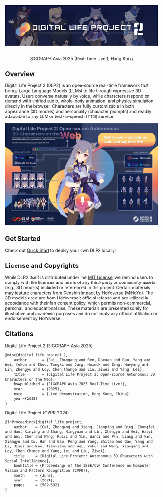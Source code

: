 <div align="center">
    <img src="docs/_static/banner.png"/>
</div>

<br/>

<div align="center">

SIGGRAPH Asia 2025 (Real-Time Live!), Hong Kong

</div>


## Overview
Digital Life Project 2 (DLP2) is an open-source real-time framework that brings Large Language Models (LLMs) to life through expressive 3D avatars. Users converse naturally by voice, while characters respond on demand with unified audio, whole-body animation, and physics simulation directly in the browser. Characters are fully customizable in both appearance (3D models) and personality (character prompts) and readily adaptable to any LLM or text-to-speech (TTS) service. 
<div align="center">
    <img src="docs/_static/poster_small.jpg"/>
</div>


## Get Started

Check out [Quick Start](https://dlp3d.readthedocs.io/en/latest/getting_started/quick_start.html) to deploy your own DLP2 locally!

## License and Copyrights

While DLP2 itself is distributed under the [MIT License](LICENSE), we remind users to comply with the licenses and terms of any third-party or community assets (e.g., 3D models) included or referenced in the project. Certain materials may feature characters from Genshin Impact by HoYoverse (MiHoYo). The 3D models used are from HoYoverse’s official release and are utilized in accordance with their fan content policy, which permits non-commercial, personal, and educational use. These materials are presented solely for illustrative and academic purposes and do not imply any official affiliation or endorsement by HoYoverse.


## Citations
Digital Life Project 2 (SIGGRAPH Asia 2025)
```
@misc{digital_life_project_2,
    author       = {Cai, Zhongang and Ren, Daxuan and Gao, Yang and Wei, Yukun and Zhou, Tongxi and Jang, Huimuk and Zeng, Haoyang and Lin, Zhengyu and Loy, Chen Change and Liu, Ziwei and Yang, Lei},
    title        = {Digital Life Project 2: Open-source Autonomous 3D Characters on the Web},
    howpublished = {SIGGRAPH Asia 2025 Real-Time Live!},
    year         = {2025},
    note         = {Live demonstration, Hong Kong, China}
    year={2025}
}
```
Digital Life Project (CVPR 2024)
```
@InProceedings{digital_life_project,
    author    = {Cai, Zhongang and Jiang, Jianping and Qing, Zhongfei and Guo, Xinying and Zhang, Mingyuan and Lin, Zhengyu and Mei, Haiyi and Wei, Chen and Wang, Ruisi and Yin, Wanqi and Pan, Liang and Fan, Xiangyu and Du, Han and Gao, Peng and Yang, Zhitao and Gao, Yang and Li, Jiaqi and Ren, Tianxiang and Wei, Yukun and Wang, Xiaogang and Loy, Chen Change and Yang, Lei and Liu, Ziwei},
    title     = {Digital Life Project: Autonomous 3D Characters with Social Intelligence},
    booktitle = {Proceedings of the IEEE/CVF Conference on Computer Vision and Pattern Recognition (CVPR)},
    month     = {June},
    year      = {2024},
    pages     = {582-592}
}
```
